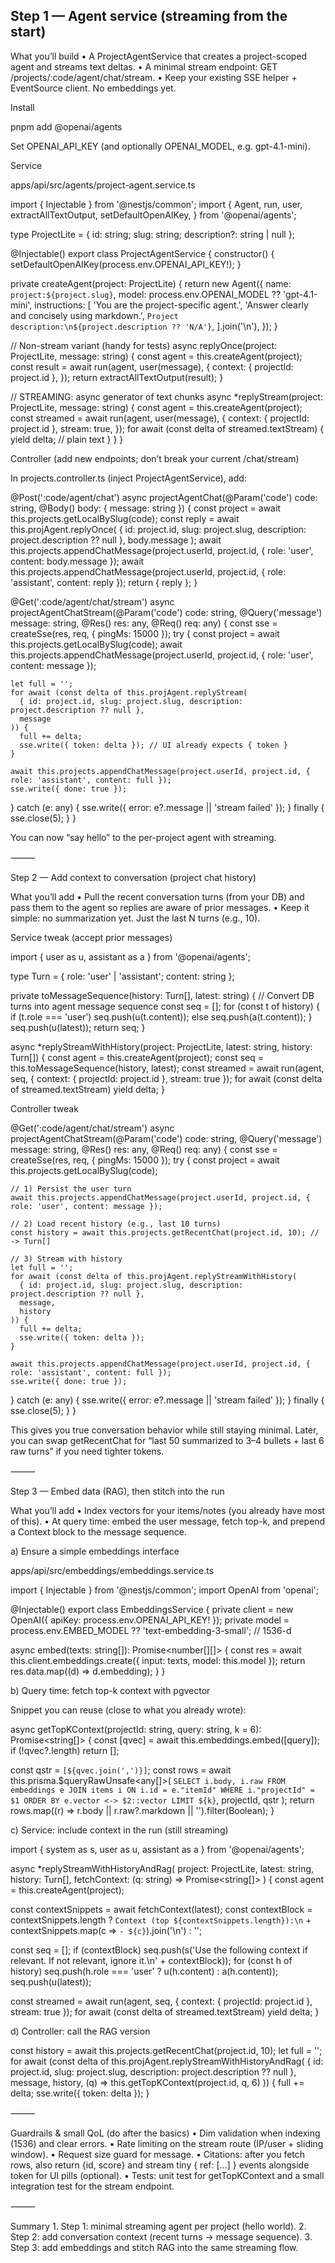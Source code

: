 ## Step 1 — Agent service (streaming from the start)

What you’ll build
	•	A ProjectAgentService that creates a project-scoped agent and streams text deltas.
	•	A minimal stream endpoint: GET /projects/:code/agent/chat/stream.
	•	Keep your existing SSE helper + EventSource client. No embeddings yet.

Install

pnpm add @openai/agents

Set OPENAI_API_KEY (and optionally OPENAI_MODEL, e.g. gpt-4.1-mini).

Service

apps/api/src/agents/project-agent.service.ts

import { Injectable } from '@nestjs/common';
import {
  Agent,
  run,
  user,
  extractAllTextOutput,
  setDefaultOpenAIKey,
} from '@openai/agents';

type ProjectLite = { id: string; slug: string; description?: string | null };

@Injectable()
export class ProjectAgentService {
  constructor() {
    setDefaultOpenAIKey(process.env.OPENAI_API_KEY!);
  }

  private createAgent(project: ProjectLite) {
    return new Agent({
      name: `project:${project.slug}`,
      model: process.env.OPENAI_MODEL ?? 'gpt-4.1-mini',
      instructions: [
        'You are the project-specific agent.',
        'Answer clearly and concisely using markdown.',
        `Project description:\n${project.description ?? 'N/A'}`,
      ].join('\n'),
    });
  }

  // Non-stream variant (handy for tests)
  async replyOnce(project: ProjectLite, message: string) {
    const agent = this.createAgent(project);
    const result = await run(agent, user(message), {
      context: { projectId: project.id },
    });
    return extractAllTextOutput(result);
  }

  // STREAMING: async generator of text chunks
  async *replyStream(project: ProjectLite, message: string) {
    const agent = this.createAgent(project);
    const streamed = await run(agent, user(message), {
      context: { projectId: project.id },
      stream: true,
    });
    for await (const delta of streamed.textStream) {
      yield delta; // plain text
    }
  }
}

Controller (add new endpoints; don’t break your current /chat/stream)

In projects.controller.ts (inject ProjectAgentService), add:

@Post(':code/agent/chat')
async projectAgentChat(@Param('code') code: string, @Body() body: { message: string }) {
  const project = await this.projects.getLocalBySlug(code);
  const reply = await this.projAgent.replyOnce(
    { id: project.id, slug: project.slug, description: project.description ?? null },
    body.message
  );
  await this.projects.appendChatMessage(project.userId, project.id, { role: 'user', content: body.message });
  await this.projects.appendChatMessage(project.userId, project.id, { role: 'assistant', content: reply });
  return { reply };
}

@Get(':code/agent/chat/stream')
async projectAgentChatStream(@Param('code') code: string, @Query('message') message: string, @Res() res: any, @Req() req: any) {
  const sse = createSse(res, req, { pingMs: 15000 });
  try {
    const project = await this.projects.getLocalBySlug(code);
    await this.projects.appendChatMessage(project.userId, project.id, { role: 'user', content: message });

    let full = '';
    for await (const delta of this.projAgent.replyStream(
      { id: project.id, slug: project.slug, description: project.description ?? null },
      message
    )) {
      full += delta;
      sse.write({ token: delta }); // UI already expects { token }
    }

    await this.projects.appendChatMessage(project.userId, project.id, { role: 'assistant', content: full });
    sse.write({ done: true });
  } catch (e: any) {
    sse.write({ error: e?.message || 'stream failed' });
  } finally {
    sse.close(5);
  }
}

You can now “say hello” to the per-project agent with streaming.

⸻

Step 2 — Add context to conversation (project chat history)

What you’ll add
	•	Pull the recent conversation turns (from your DB) and pass them to the agent so replies are aware of prior messages.
	•	Keep it simple: no summarization yet. Just the last N turns (e.g., 10).

Service tweak (accept prior messages)

import { user as u, assistant as a } from '@openai/agents';

type Turn = { role: 'user' | 'assistant'; content: string };

private toMessageSequence(history: Turn[], latest: string) {
  // Convert DB turns into agent message sequence
  const seq = [];
  for (const t of history) {
    if (t.role === 'user') seq.push(u(t.content));
    else seq.push(a(t.content));
  }
  seq.push(u(latest));
  return seq;
}

async *replyStreamWithHistory(project: ProjectLite, latest: string, history: Turn[]) {
  const agent = this.createAgent(project);
  const seq = this.toMessageSequence(history, latest);
  const streamed = await run(agent, seq, { context: { projectId: project.id }, stream: true });
  for await (const delta of streamed.textStream) yield delta;
}

Controller tweak

@Get(':code/agent/chat/stream')
async projectAgentChatStream(@Param('code') code: string, @Query('message') message: string, @Res() res: any, @Req() req: any) {
  const sse = createSse(res, req, { pingMs: 15000 });
  try {
    const project = await this.projects.getLocalBySlug(code);

    // 1) Persist the user turn
    await this.projects.appendChatMessage(project.userId, project.id, { role: 'user', content: message });

    // 2) Load recent history (e.g., last 10 turns)
    const history = await this.projects.getRecentChat(project.id, 10); // -> Turn[]

    // 3) Stream with history
    let full = '';
    for await (const delta of this.projAgent.replyStreamWithHistory(
      { id: project.id, slug: project.slug, description: project.description ?? null },
      message,
      history
    )) {
      full += delta;
      sse.write({ token: delta });
    }

    await this.projects.appendChatMessage(project.userId, project.id, { role: 'assistant', content: full });
    sse.write({ done: true });
  } catch (e: any) {
    sse.write({ error: e?.message || 'stream failed' });
  } finally {
    sse.close(5);
  }
}

This gives you true conversation behavior while still staying minimal. Later, you can swap getRecentChat for “last 50 summarized to 3–4 bullets + last 6 raw turns” if you need tighter tokens.

⸻

Step 3 — Embed data (RAG), then stitch into the run

What you’ll add
	•	Index vectors for your items/notes (you already have most of this).
	•	At query time: embed the user message, fetch top-k, and prepend a Context block to the message sequence.

a) Ensure a simple embeddings interface

apps/api/src/embeddings/embeddings.service.ts

import { Injectable } from '@nestjs/common';
import OpenAI from 'openai';

@Injectable()
export class EmbeddingsService {
  private client = new OpenAI({ apiKey: process.env.OPENAI_API_KEY! });
  private model = process.env.EMBED_MODEL ?? 'text-embedding-3-small'; // 1536-d

  async embed(texts: string[]): Promise<number[][]> {
    const res = await this.client.embeddings.create({ input: texts, model: this.model });
    return res.data.map((d) => d.embedding);
  }
}

b) Query time: fetch top-k context with pgvector

Snippet you can reuse (close to what you already wrote):

async getTopKContext(projectId: string, query: string, k = 6): Promise<string[]> {
  const [qvec] = await this.embeddings.embed([query]);
  if (!qvec?.length) return [];

  const qstr = `[${qvec.join(',')}]`;
  const rows = await this.prisma.$queryRawUnsafe<any[]>(
    `SELECT i.body, i.raw
     FROM embeddings e
     JOIN items i ON i.id = e."itemId"
     WHERE i."projectId" = $1
     ORDER BY e.vector <-> $2::vector
     LIMIT ${k}`,
    projectId,
    qstr
  );
  return rows.map((r) => r.body || r.raw?.markdown || '').filter(Boolean);
}

c) Service: include context in the run (still streaming)

import { system as s, user as u, assistant as a } from '@openai/agents';

async *replyStreamWithHistoryAndRag(
  project: ProjectLite,
  latest: string,
  history: Turn[],
  fetchContext: (q: string) => Promise<string[]>
) {
  const agent = this.createAgent(project);

  const contextSnippets = await fetchContext(latest);
  const contextBlock = contextSnippets.length
    ? `Context (top ${contextSnippets.length}):\n` + contextSnippets.map(c => `- ${c}`).join('\n')
    : '';

  const seq = [];
  if (contextBlock) seq.push(s('Use the following context if relevant. If not relevant, ignore it.\n' + contextBlock));
  for (const h of history) seq.push(h.role === 'user' ? u(h.content) : a(h.content));
  seq.push(u(latest));

  const streamed = await run(agent, seq, { context: { projectId: project.id }, stream: true });
  for await (const delta of streamed.textStream) yield delta;
}

d) Controller: call the RAG version

const history = await this.projects.getRecentChat(project.id, 10);
let full = '';
for await (const delta of this.projAgent.replyStreamWithHistoryAndRag(
  { id: project.id, slug: project.slug, description: project.description ?? null },
  message,
  history,
  (q) => this.getTopKContext(project.id, q, 6)
)) {
  full += delta;
  sse.write({ token: delta });
}


⸻

Guardrails & small QoL (do after the basics)
	•	Dim validation when indexing (1536) and clear errors.
	•	Rate limiting on the stream route (IP/user + sliding window).
	•	Request size guard for message.
	•	Citations: after you fetch rows, also return {id, score} and stream tiny { ref: [...] } events alongside token for UI pills (optional).
	•	Tests: unit test for getTopKContext and a small integration test for the stream endpoint.

⸻

Summary
	1.	Step 1: minimal streaming agent per project (hello world).
	2.	Step 2: add conversation context (recent turns → message sequence).
	3.	Step 3: add embeddings and stitch RAG into the same streaming flow.
